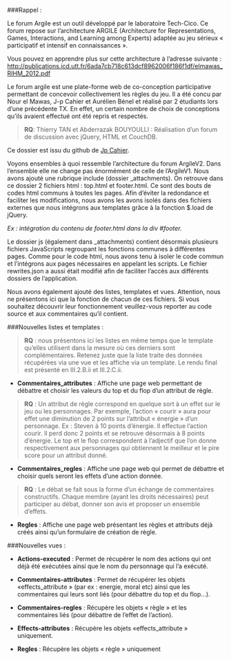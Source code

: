 ###Rappel :

Le forum Argile est un outil développé par le laboratoire Tech-Cico. 
Ce forum repose sur l’architecture ARGILE (Architecture for Representations, Games, Interactions, and Learning among Experts) adaptée au jeu sérieux « participatif et intensif en connaissances ».

Vous pouvez en apprendre plus sur cette architecture à l’adresse suivante :
http://publications.icd.utt.fr/6ada7cb718c613dcf8962006f186f1df/elmawas_RIHM_2012.pdf 

Le forum argile est une plate-forme web de co-conception participative permettant de concevoir collectivement les règles du jeu. 
Il a été concu par Nour el Mawas, J-p Cahier et Aurélien Bénel et réalisé par 2 étudiants lors d’une précédente TX.
En effet, un certain nombre de choix de conceptions qu’ils avaient effectué ont été repris et respectés. 

>**RQ**: Thierry TAN et Abderrazak BOUYOULLI : Réalisation d’un forum de discussion avec jQuery, HTML et CouchDB.

Ce dossier est issu du github de [Jp Cahier](https://github.com/cahier/Argile-Forum "Dossier argile d'origine").


Voyons ensembles à quoi ressemble l’architecture du forum ArgileV2. Dans l’ensemble elle ne change pas énormément de celle de l’ArgileV1.
Nous avons ajouté une rubrique include (dossier _attachments). On retrouve dans ce dossier 2 fichiers html : top.html et footer.html. 
Ce sont des bouts de codes html communs à toutes les pages. Afin d’éviter la redondance et faciliter les modifications, nous avons les avons isolés dans des fichiers externes que nous intégrons aux templates grâce à la fonction $.load de jQuery. 

*Ex : intégration du contenu de footer.html dans la div #footer.*
 
Le dossier js (également dans _attachments) contient désormais plusieurs fichiers JavaScripts regroupant les fonctions communes à différentes pages. Comme pour le code html, nous avons tenu à isoler le code commun et l’intégrons aux pages nécessaires en appelant les scripts. 
Le fichier rewrites.json a aussi était modifié afin de faciliter l’accès aux différents dossiers de l’application. 

Nous avons également ajouté des listes, templates et vues. Attention, nous ne présentons ici que la fonction de chacun de ces fichiers. Si vous souhaitez découvrir leur fonctionnement veuillez-vous reporter au code source et aux commentaires qu’il contient. 

###Nouvelles listes et templates :

>**RQ** : nous présentons ici les listes en même temps que le template qu’elles utilisent dans la mesure où ces derniers sont complémentaires. Retenez juste que la liste traite des données récupérées via une vue et les affiche via un template. Le rendu final est présenté en III.2.B.ii et III.2.C.ii.

  * **Commentaires_attributes** : Affiche une page web permettant de débattre et choisir les valeurs du top et du flop d’un attribut de règle.

>**RQ** : Un attribut de règle correspond en quelque sort à un effet sur le jeu ou les personnages. Par exemple, l’action « courir » aura pour effet une diminution de 2 points sur l’attribut « énergie » d’un personnage.  Ex : Steven à 10 points d’énergie. Il effectue l’action courir. Il perd donc 2 points et se retrouve désormais à 8 points d’énergie. Le top et le flop correspondent à l’adjectif que l’on donne respectivement aux personnages qui obtiennent le meilleur et le pire score pour un attribut donné.


  * **Commentaires_regles** : Affiche une page web qui permet de débattre et choisir quels seront les effets d’une action donnée. 

>**RQ** : Le débat se fait sous la forme d’un échange de commentaires constructifs. Chaque membre (ayant les droits nécessaires) peut participer au débat, donner son avis et proposer un ensemble d’effets. 

  * **Regles** : Affiche une page web présentant les règles et attributs déjà créés ainsi qu’un formulaire de création de règle.

###Nouvelles vues :

  * **Actions-executed** : Permet de récupérer le nom des actions qui ont déjà été exécutées ainsi que le nom du personnage qui l’a exécuté.

  * **Commentaires-attributes** : Permet de récupérer les objets «effects_attribute » (par ex : energie, moral etc) ainsi que les commentaires qui leurs sont liés (pour débattre du top et du flop…).

  * **Commentaires-regles** : Récupère les objets « règle » et les commentaires liés (pour débattre de l’effet de l’action).

  * **Effects-attributes** : Récupère les objets «effects_attribute » uniquement.

  * **Regles** : Récupère les objets « règle » uniquement



